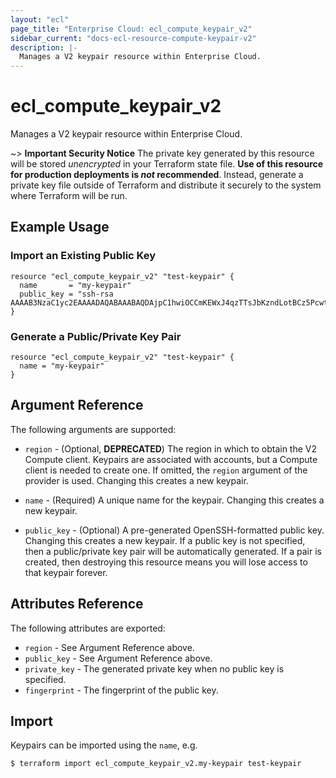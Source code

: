 ```yaml
---
layout: "ecl"
page_title: "Enterprise Cloud: ecl_compute_keypair_v2"
sidebar_current: "docs-ecl-resource-compute-keypair-v2"
description: |-
  Manages a V2 keypair resource within Enterprise Cloud.
---
```


# ecl\_compute\_keypair\_v2

Manages a V2 keypair resource within Enterprise Cloud.

~> **Important Security Notice** The private key generated by this resource will
be stored *unencrypted* in your Terraform state file. **Use of this resource
for production deployments is *not* recommended**. Instead, generate
a private key file outside of Terraform and distribute it securely
to the system where Terraform will be run.

## Example Usage

### Import an Existing Public Key

```hcl
resource "ecl_compute_keypair_v2" "test-keypair" {
  name       = "my-keypair"
  public_key = "ssh-rsa AAAAB3NzaC1yc2EAAAADAQABAAABAQDAjpC1hwiOCCmKEWxJ4qzTTsJbKzndLotBCz5PcwtUnflmU+gHJtWMZKpuEGVi29h0A/+ydKek1O18k10Ff+4tyFjiHDQAnOfgWf7+b1yK+qDip3X1C0UPMbwHlTfSGWLGZqd9LvEFx9k3h/M+VtMvwR1lJ9LUyTAImnNjWG7TaIPmui30HvM2UiFEmqkr4ijq45MyX2+fLIePLRIF61p4whjHAQYufqyno3BS48icQb4p6iVEZPo4AE2o9oIyQvj2mx4dk5Y8CgSETOZTYDOR3rU2fZTRDRgPJDH9FWvQjF5tA0p3d9CoWWd2s6GKKbfoUIi8R/Db1BSPJwkqB"
}
```

### Generate a Public/Private Key Pair

```hcl
resource "ecl_compute_keypair_v2" "test-keypair" {
  name = "my-keypair"
}
```

## Argument Reference

The following arguments are supported:

* `region` - (Optional, **DEPRECATED**) The region in which to obtain the V2 Compute client.
    Keypairs are associated with accounts, but a Compute client is needed to
    create one. If omitted, the `region` argument of the provider is used.
    Changing this creates a new keypair.

* `name` - (Required) A unique name for the keypair. Changing this creates a new
    keypair.

* `public_key` - (Optional) A pre-generated OpenSSH-formatted public key.
    Changing this creates a new keypair. If a public key is not specified, then
    a public/private key pair will be automatically generated. If a pair is
    created, then destroying this resource means you will lose access to that
    keypair forever.

## Attributes Reference

The following attributes are exported:

* `region` - See Argument Reference above.
* `public_key` - See Argument Reference above.
* `private_key` - The generated private key when no public key is specified.
* `fingerprint` - The fingerprint of the public key.

## Import

Keypairs can be imported using the `name`, e.g.

```
$ terraform import ecl_compute_keypair_v2.my-keypair test-keypair
```
